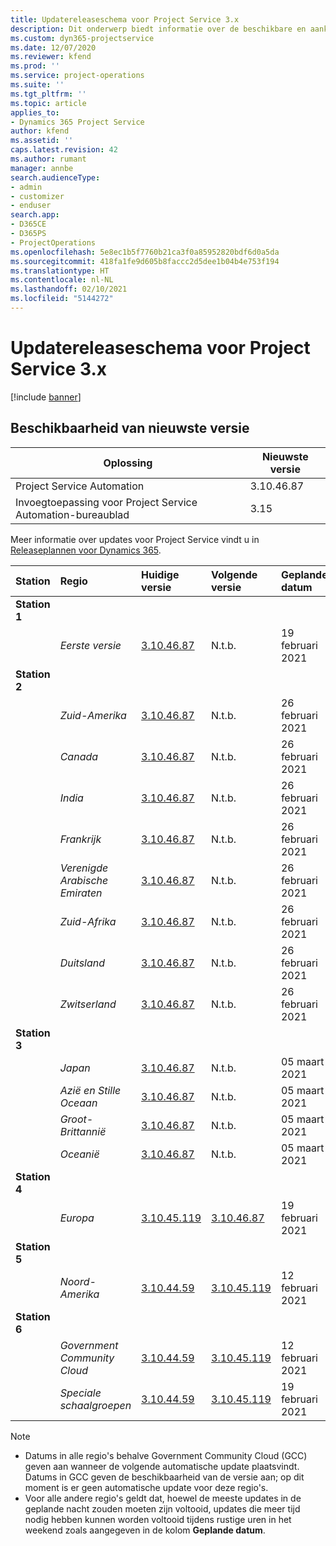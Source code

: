 ```yaml
---
title: Updatereleaseschema voor Project Service 3.x
description: Dit onderwerp biedt informatie over de beschikbare en aankomende releases van Dynamics 365 Project Service Automation.
ms.custom: dyn365-projectservice
ms.date: 12/07/2020
ms.reviewer: kfend
ms.prod: ''
ms.service: project-operations
ms.suite: ''
ms.tgt_pltfrm: ''
ms.topic: article
applies_to:
- Dynamics 365 Project Service
author: kfend
ms.assetid: ''
caps.latest.revision: 42
ms.author: rumant
manager: annbe
search.audienceType:
- admin
- customizer
- enduser
search.app:
- D365CE
- D365PS
- ProjectOperations
ms.openlocfilehash: 5e8ec1b5f7760b21ca3f0a85952820bdf6d0a5da
ms.sourcegitcommit: 418fa1fe9d605b8faccc2d5dee1b04b4e753f194
ms.translationtype: HT
ms.contentlocale: nl-NL
ms.lasthandoff: 02/10/2021
ms.locfileid: "5144272"
---
```

# <a name="update-release-schedule-for-project-service-3x"></a>Updatereleaseschema voor Project Service 3.x

[!include [banner](../includes/psa-now-project-operations.md)]

## <a name="latest-version-availability"></a>Beschikbaarheid van nieuwste versie

| Oplossing  | Nieuwste versie |
|-------|----|
| Project Service Automation    | 3.10.46.87 |
| Invoegtoepassing voor Project Service Automation-bureaublad                | 3.15          |

Meer informatie over updates voor Project Service vindt u in [Releaseplannen voor Dynamics 365](https://docs.microsoft.com/dynamics365/release-plans/). 

| Station  | Regio | Huidige versie | Volgende versie |  Geplande datum
| :---   | :---   | :---   | :---   |:---   |         
|<strong>Station 1</strong> | |  |  | |
| | <i>Eerste versie</i> | [3.10.46.87](whats-new-ur-28-5.md) | N.t.b. | 19 februari 2021
|<strong>Station 2</strong> | |  |  | |
| | <i>Zuid-Amerika</i> | [3.10.46.87](whats-new-ur-28-5.md) | N.t.b. | 26 februari 2021
| | <i>Canada</i> | [3.10.46.87](whats-new-ur-28-5.md) | N.t.b. | 26 februari 2021
| | <i>India</i> | [3.10.46.87](whats-new-ur-28-5.md) | N.t.b. | 26 februari 2021
| | <i>Frankrijk</i> | [3.10.46.87](whats-new-ur-28-5.md) | N.t.b. | 26 februari 2021
| | <i>Verenigde Arabische Emiraten</i> | [3.10.46.87](whats-new-ur-28-5.md) | N.t.b. | 26 februari 2021
| | <i>Zuid-Afrika</i> | [3.10.46.87](whats-new-ur-28-5.md) | N.t.b. | 26 februari 2021
| | <i>Duitsland</i> | [3.10.46.87](whats-new-ur-28-5.md) | N.t.b. | 26 februari 2021
| | <i>Zwitserland</i> | [3.10.46.87](whats-new-ur-28-5.md) | N.t.b. | 26 februari 2021
|<strong>Station 3</strong> | |  |  | |
| | <i>Japan</i> | [3.10.46.87](whats-new-ur-28-5.md) | N.t.b. | 05 maart 2021
| | <i>Azië en Stille Oceaan</i> | [3.10.46.87](whats-new-ur-28-5.md) | N.t.b. | 05 maart 2021
| | <i>Groot-Brittannië</i> | [3.10.46.87](whats-new-ur-28-5.md) | N.t.b. | 05 maart 2021
| | <i>Oceanië</i> | [3.10.46.87](whats-new-ur-28-5.md) | N.t.b. | 05 maart 2021
|<strong>Station 4</strong> | |  |  | |
| | <i>Europa</i> | [3.10.45.119](whats-new-ur-27-5.md) | [3.10.46.87](whats-new-ur-28-5.md) | 19 februari 2021
|<strong>Station 5</strong> | |  |  | |
| | <i>Noord-Amerika</i> | [3.10.44.59](whats-new-ur-26.md) | [3.10.45.119](whats-new-ur-27-5.md) | 12 februari 2021
|<strong>Station 6</strong> | |  |  | |
| | <i>Government Community Cloud</i> | [3.10.44.59](whats-new-ur-26.md) | [3.10.45.119](whats-new-ur-27-5.md) | 12 februari 2021
| | <i>Speciale schaalgroepen</i> | [3.10.44.59](whats-new-ur-26.md) | [3.10.45.119](whats-new-ur-27-5.md) | 19 februari 2021

>[!Note]
> - Datums in alle regio's behalve Government Community Cloud (GCC) geven aan wanneer de volgende automatische update plaatsvindt. Datums in GCC geven de beschikbaarheid van de versie aan; op dit moment is er geen automatische update voor deze regio's.
> - Voor alle andere regio's geldt dat, hoewel de meeste updates in de geplande nacht zouden moeten zijn voltooid, updates die meer tijd nodig hebben kunnen worden voltooid tijdens rustige uren in het weekend zoals aangegeven in de kolom **Geplande datum**.
